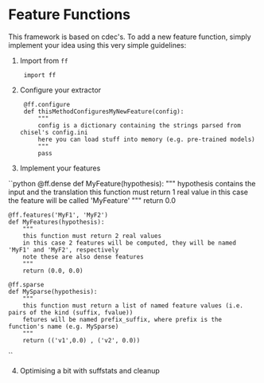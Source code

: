 # Feature Functions

This framework is based on cdec's.
To add a new feature function, simply implement your idea using this very simple guidelines:

1. Import from `ff`

        import ff

2. Configure your extractor

        @ff.configure
        def thisMethodConfiguresMyNewFeature(config):
            """
            config is a dictionary containing the strings parsed from chisel's config.ini
            here you can load stuff into memory (e.g. pre-trained models)
            """
            pass

3. Implement your features

``python
    @ff.dense
    def MyFeature(hypothesis):
        """
        hypothesis contains the input and the translation
        this function must return 1 real value
        in this case the feature will be called 'MyFeature'
        """
        return 0.0

    @ff.features('MyF1', 'MyF2')
    def MyFeatures(hypothesis):
        """
        this function must return 2 real values 
        in this case 2 features will be computed, they will be named 'MyF1' and 'MyF2', respectively
        note these are also dense features
        """
        return (0.0, 0.0)

    @ff.sparse
    def MySparse(hypothesis):
        """
        this function must return a list of named feature values (i.e. pairs of the kind (suffix, fvalue))
        fetures will be named prefix_suffix, where prefix is the function's name (e.g. MySparse)
        """
        return (('v1',0.0) , ('v2', 0.0))
``

4. Optimising a bit with suffstats and cleanup
